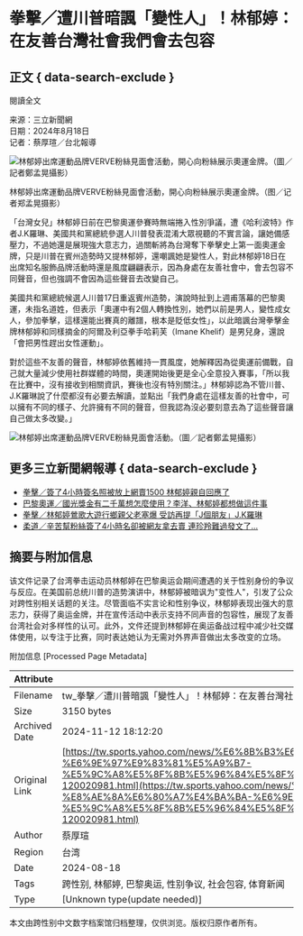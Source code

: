 # 拳擊／遭川普暗諷「變性人」！林郁婷：在友善台灣社會我們會去包容

## 正文 { data-search-exclude }


閱讀全文

来源：三立新聞網  
日期：2024年8月18日  
记者：蔡厚瑄／台北報導  

![林郁婷出席運動品牌VERVE粉絲見面會活動，開心向粉絲展示奧運金牌。（圖／記者鄭孟晃攝影）](https://s.yimg.com/ny/api/res/1.2/uY1GS1N1eG872KXlRLxOIQ--/YXBwaWQ9aGlnaGxhbmRlcjt3PTk2MDtoPTU0MDtjZj13ZWJw/https://media.zenfs.com/ko/setn.com.tw/4eff7a762c4cde2c46943ebd9eab1a6f)

林郁婷出席運動品牌VERVE粉絲見面會活動，開心向粉絲展示奧運金牌。（图／记者郑孟晃摄影）

「台灣女兒」林郁婷日前在巴黎奧運參賽時無端捲入性別爭議，遭《哈利波特》作者J.K羅琳、美國共和黨總統參選人川普發表混淆大眾視聽的不實言論，讓她備感壓力，不過她還是展現強大意志力，過關斬將為台灣奪下拳擊史上第一面奧運金牌，只是川普在賓州造勢時又提林郁婷，還嘲諷她是變性人，對此林郁婷18日在出席知名服飾品牌活動時還是風度翩翩表示，因為身處在友善社會中，會去包容不同聲音，但也強調不會因為這些聲音去改變自己。

美國共和黨總統候選人川普17日重返賓州造勢，演說時扯到上週甫落幕的巴黎奧運，未指名道姓，但表示「奧運中有2個人轉換性別，她們以前是男人，變性成女人，參加拳擊，這樣還能出賽真的離譜，根本是貶低女性」，以此暗諷台灣拳擊金牌林郁婷和同樣摘金的阿爾及利亞拳手哈莉芙（Imane Khelif）是男兒身，還說「會把男性趕出女性運動」。

對於這些不友善的聲音，林郁婷依舊維持一貫風度，她解釋因為從奧運前備戰，自己就大量減少使用社群媒體的時間，奧運開始後更是全心全意投入賽事，「所以我在比賽中，沒有接收到相關資訊，賽後也沒有特別關注。」林郁婷認為不管川普、J.K羅琳說了什麼都沒有必要去解讀，並點出「我們身處在這樣友善的社會中，可以擁有不同的樣子、允許擁有不同的聲音，但我認為沒必要刻意去為了這些聲音讓自己做太多改變。」

![林郁婷出席運動品牌VERVE粉絲見面會活動。（圖／記者鄭孟晃攝影）](https://s.yimg.com/ny/api/res/1.2/D_nLy.BH7.tmQ9zVbkQJuw--/YXBwaWQ9aGlnaGxhbmRlcjt3PTk2MDtoPTY0MDtjZj13ZWJw/https://media.zenfs.com/ko/setn.com.tw/d933580b546220dca9493bcee5d609e3)

## 更多三立新聞網報導 { data-search-exclude }
- [拳擊／簽了4小時簽名照被放上網賣1500 林郁婷親自回應了](https://www.setn.com/News.aspx?NewsID=1516414&from=y)
- [巴黎奧運／國光獎金有二千萬想怎麼使用？李洋、林郁婷都想做這件事](https://www.setn.com/News.aspx?NewsID=1516550&from=y)
- [拳擊／林郁婷鶯歌大遊行鄉親父老塞爆 受訪再提「J個朋友」J.K羅琳](https://www.setn.com/News.aspx?NewsID=1516396&from=y)
- [柔道／辛苦幫粉絲簽了4小時名卻被網友拿去賣 連珍羚難過發文了...](https://www.setn.com/News.aspx?NewsID=1516485&from=y)

## 摘要与附加信息

<!-- tcd_abstract -->
该文件记录了台湾拳击运动员林郁婷在巴黎奥运会期间遭遇的关于性别身份的争议与反应。在美国前总统川普的造势演讲中，林郁婷被暗讽为"变性人"，引发了公众对跨性别相关话题的关注。尽管面临不实言论和性别争议，林郁婷表现出强大的意志力，获得了奥运金牌，并在宣传活动中表示支持不同声音的包容性，展现了友善台湾社会对多样性的认可。此外，文件还提到林郁婷在奥运备战过程中减少社交媒体使用，以专注于比赛，同时表达她认为无需对外界声音做出太多改变的立场。
<!-- tcd_abstract_end -->

附加信息 [Processed Page Metadata]

| Attribute       | Value                                  |
|-----------------|----------------------------------------|
| Filename        | tw_拳擊／遭川普暗諷「變性人」！林郁婷：在友善台灣社會我們會去包容.md                             |
| Size            | 3150 bytes                           |
| Archived Date   | 2024-11-12 18:12:20                             |
| Original Link   | [https://tw.sports.yahoo.com/news/%E6%8B%B3%E6%93%8A-%E9%81%AD%E5%B7%9D%E6%99%AE%E6%9A%97%E8%AB%B7-%E8%AE%8A%E6%80%A7%E4%BA%BA-%E6%9E%97%E9%83%81%E5%A9%B7-%E5%9C%A8%E5%8F%8B%E5%96%84%E5%8F%B0%E7%81%A3%E7%A4%BE%E6%9C%83%E6%88%91%E5%80%91%E6%9C%83%E5%8E%BB%E5%8C%85%E5%AE%B9-120020981.html](https://tw.sports.yahoo.com/news/%E6%8B%B3%E6%93%8A-%E9%81%AD%E5%B7%9D%E6%99%AE%E6%9A%97%E8%AB%B7-%E8%AE%8A%E6%80%A7%E4%BA%BA-%E6%9E%97%E9%83%81%E5%A9%B7-%E5%9C%A8%E5%8F%8B%E5%96%84%E5%8F%B0%E7%81%A3%E7%A4%BE%E6%9C%83%E6%88%91%E5%80%91%E6%9C%83%E5%8E%BB%E5%8C%85%E5%AE%B9-120020981.html)                       |
| Author          | 蔡厚瑄                               |
| Region          | 台湾                               |
| Date            | 2024-08-18                                 |
| Tags            | 跨性别, 林郁婷, 巴黎奥运, 性别争议, 社会包容, 体育新闻                                 |
| Type            | [Unknown type(update needed)]                                 |
<!-- tcd_table_end -->

本文由跨性别中文数字档案馆归档整理，仅供浏览。版权归原作者所有。
